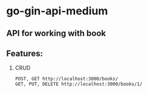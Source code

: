# go-gin-api-medium

## API for working with book
## Features:
1. CRUD
   ```
   POST, GET http://localhost:3000/books/
   GET, PUT, DELETE http://localhost:3000/books/1/
   ```
